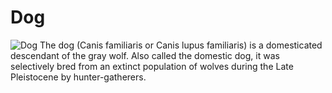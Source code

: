 # Dog
![Dog](https://en.wikipedia.org/wiki/Dog#/media/File:Huskiesatrest.jpg)
The dog (Canis familiaris or Canis lupus familiaris) is a domesticated descendant of the gray wolf. Also called the domestic dog, it was selectively bred from an extinct population of wolves during the Late Pleistocene by hunter-gatherers. 
